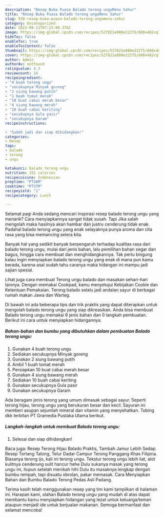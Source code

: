 ```yaml
---
description: "Resep Buka Puasa Balado terong unguMenu Sahur"
title: "Resep Buka Puasa Balado terong unguMenu Sahur"
slug: 930-resep-buka-puasa-balado-terong-ungumenu-sahur
category: Uncategorized
date: 2022-09-11T07:15:00.376Z
image: https://img-global.cpcdn.com/recipes/527821e080e22275/680x482cq70/balado-terong-ungu-foto-resep-utama.jpg
hideToc: false
enableToc: true
enableTocContent: false
thumbnail: https://img-global.cpcdn.com/recipes/527821e080e22275/680x482cq70/balado-terong-ungu-foto-resep-utama.jpg
cover: https://img-global.cpcdn.com/recipes/527821e080e22275/680x482cq70/balado-terong-ungu-foto-resep-utama.jpg
author: Admin
authorAv: notfound
ratingvalue: 4.3
reviewcount: 14
recipeingredient:
- "4 buah terong ungu"
- "secukupnya Minyak goreng"
- "2 siung bawang putih"
- "1 buah tomat merah"
- "10 buat cabai merah besar"
- "4 siung bawang merah"
- "10 buah cabai keriting"
- "secukupnya Gula pasir"
- "secukupnya Garam"
recipeinstructions:

- "Sudah jadi dan siap dihidangkan!"
categories:
- Resep
tags:
- balado
- terong
- ungu

katakunci: balado terong ungu 
nutrition: 151 calories
recipecuisine: Indonesian
preptime: "PT26M"
cooktime: "PT37M"
recipeyield: "1"
recipecategory: Lunch

---
```



Selamat pagi Anda sedang mencari inspirasi resep balado terong ungu yang menarik? Cara menyiapkannya sangat tidak susah. Tapi Jika salah mengolah maka hasilnya akan hambar dan justru cenderung tidak enak. Padahal balado terong ungu yang enak selayaknya punya aroma dan cita rasa yang bisa memancing selera kita.


Banyak hal yang sedikit banyak berpengaruh terhadap kualitas rasa dari balado terong ungu, mulai dari jenis bahan, lalu pemilihan bahan segar dan bagus, hingga cara membuat dan menghidangkannya. Tak perlu bingung kalau ingin menyiapkan balado terong ungu yang enak di mana pun kamu berada, karena asal sudah tahu caranya maka hidangan ini mampu jadi sajian spesial.

Lihat juga cara membuat Terong ungu balado dan masakan sehari-hari lainnya. Dengan memakai Cookpad, kamu menyetujui Kebijakan Cookie dan Ketentuan Pemakaian. Terong balado selalu jadi andalan sayur di berbagai rumah makan Jawa dan Warteg.


Di bawah ini ada beberapa tips dan trik praktis yang dapat diterapkan untuk mengolah balado terong ungu yang siap dikreasikan. Anda bisa membuat Balado terong ungu memakai 9 jenis bahan dan 0 langkah pembuatan. Berikut ini cara untuk menyiapkan hidangannya.

<!--inarticleads1-->

##### Bahan-bahan dan bumbu yang dibutuhkan dalam pembuatan Balado terong ungu:

1. Gunakan 4 buah terong ungu
1. Sediakan secukupnya Minyak goreng
1. Gunakan 2 siung bawang putih
1. Ambil 1 buah tomat merah
1. Persiapkan 10 buat cabai merah besar
1. Gunakan 4 siung bawang merah
1. Sediakan 10 buah cabai keriting
1. Gunakan secukupnya Gula pasir
1. Gunakan secukupnya Garam


Ada beragam jenis terong yang umum dimasak sebagai sayur. Seperti terong hijau, terong ungu yang berukuran besar dan kecil. Sayuran ini memberi asupan sejumlah mineral dan vitamin yang menyehatkan. Tobing dkk terbitan PT Gramedia Pustaka Utama berikut. 

<!--inarticleads2-->

##### Langkah-langkah untuk membuat Balado terong ungu:


1. Selesai dan siap dihidangkan!

Baca juga: Resep Terong Hijau Balado Praktis, Tambah Jamur Lebih Sedap. Resep Tortang Talong, Telur Dadar Campur Terong Panggang Khas Filipina. Biasanya terong ijo, kali ini terong ungu. Tekstur terong ungu lebih liat, alot kulitnya cenderung sulit hancur hehe Dulu sukanya masak yang terong ungu ini, itupun setelah menikah hihi Dulu itu masaknya lengkap dengan bumbu rempah, tapi disuatu obrolan, pakar memasak. Cara Menyiapkan Bahan dan Bumbu Balado Terong Pedas Asli Padang. 

Terima kasih telah menggunakan resep yang tim kami tampilkan di halaman ini. Harapan kami, olahan Balado terong ungu yang mudah di atas dapat membantu kamu menyiapkan hidangan yang lezat untuk keluarga/teman ataupun menjadi ide untuk berjualan makanan. Semoga bermanfaat dan selamat mencoba!
